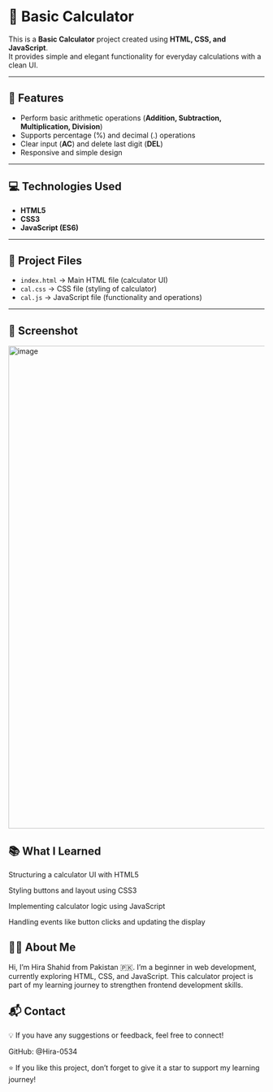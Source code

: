 # 🧮 Basic Calculator  

This is a **Basic Calculator** project created using **HTML, CSS, and JavaScript**.  
It provides simple and elegant functionality for everyday calculations with a clean UI.  

---

## 🚀 **Features**
- Perform basic arithmetic operations (**Addition, Subtraction, Multiplication, Division**)  
- Supports percentage (%) and decimal (.) operations  
- Clear input (**AC**) and delete last digit (**DEL**)  
- Responsive and simple design  

---

## 💻 **Technologies Used**
- **HTML5**  
- **CSS3**  
- **JavaScript (ES6)**  

---

## 📂 **Project Files**
- `index.html` → Main HTML file (calculator UI)  
- `cal.css` → CSS file (styling of calculator)  
- `cal.js` → JavaScript file (functionality and operations)  

---

## 📸 **Screenshot**
<img width="1919" height="950" alt="image" src="https://github.com/user-attachments/assets/51b0902a-8844-476c-9c19-cecb94ae9641" />


## 📚 **What I Learned**

Structuring a calculator UI with HTML5

Styling buttons and layout using CSS3

Implementing calculator logic using JavaScript

Handling events like button clicks and updating the display

## 👩‍💻 **About Me**

Hi, I’m Hira Shahid from Pakistan 🇵🇰.
I’m a beginner in web development, currently exploring HTML, CSS, and JavaScript.
This calculator project is part of my learning journey to strengthen frontend development skills.

## 📬 **Contact**

💡 If you have any suggestions or feedback, feel free to connect!

GitHub: @Hira-0534


⭐ If you like this project, don’t forget to give it a star to support my learning journey!
